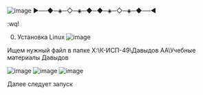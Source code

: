 ![image](https://github.com/user-attachments/assets/8414ae49-9fb6-46d8-acd4-4c97b4de90c3)
▶──◆─◈─◇─◈─◆─◆─◈─◇─◈─◆──◀

:wq!

0. Установка Linux 
![image](https://github.com/user-attachments/assets/5af6df2f-f3a1-4c25-bff6-9421c93a47f4)

Ищем нужный файл в папке X:\К-ИСП-49\Давыдов АА\Учебные материалы Давыдов

![image](https://github.com/user-attachments/assets/793ca6b2-4ec0-49c7-adbd-9215d0485d7d)
![image](https://github.com/user-attachments/assets/0154bb5f-40b3-4f09-935c-7ffdf07032b9)
![image](https://github.com/user-attachments/assets/7190a599-9e2a-462e-8c52-2fbf52c87d76)

Далее следует запуск
